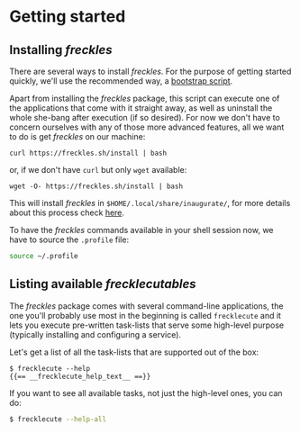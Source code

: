 # Getting started

## Installing *freckles*

There are several ways to install *freckles*. For the purpose of getting started quickly, we'll use the recommended way, a [bootstrap script](https://gitlab.com/frkl/inaugurate).

Apart from installing the *freckles* package, this script can execute one of the applications that come with it straight away, as well as uninstall the whole she-bang after execution (if so desired). For now we don't have to concern ourselves with any of those more advanced features, all we want to do is get *freckles* on our machine:

```
curl https://freckles.sh/install | bash 
```

or, if we don't have ``curl`` but only ``wget`` available:

```
wget -O- https://freckles.sh/install | bash
```

This will install *freckles* in ``$HOME/.local/share/inaugurate/``, for more details about this process check [here](https://TODO).

To have the *freckles* commands available in your shell session now, we have to source the ``.profile`` file:

```bash
source ~/.profile
```

## Listing available *frecklecutables*

The *freckles* package comes with several command-line applications, the one you'll probably use most in the beginning is called ``frecklecute`` and it lets you execute pre-written task-lists that serve some high-level purpose (typically installing and configuring a service).

Let's get a list of all the task-lists that are supported out of the box:

```
$ frecklecute --help
{{== __frecklecute_help_text__ ==}}
```

If you want to see all available tasks, not just the high-level ones, you can do:

```bash
$ frecklecute --help-all
```

## 